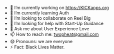 - 🔭 I’m currently working on https://KICKapps.org
- 🌱 I’m currently learning Auth
- 👯 I’m looking to collaborate on Reel Big
- 🤔 I’m looking for help with Start-Up Guidance
- 💬 Ask me about User Experience Love
- 📫 How to reach me: twopheat@gmail.com
- 😄 Pronouns: we are everyone
- ⚡ Fact: Black Lives Matter.

